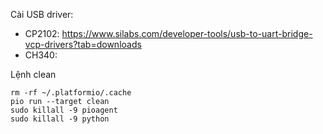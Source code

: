 Cài USB driver:
- CP2102: https://www.silabs.com/developer-tools/usb-to-uart-bridge-vcp-drivers?tab=downloads
- CH340: 

Lệnh clean

```
rm -rf ~/.platformio/.cache
pio run --target clean
sudo killall -9 pioagent
sudo killall -9 python
```